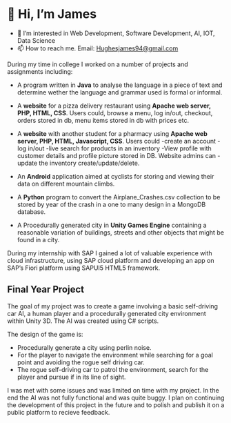 # 👋 Hi, I’m James
- 👀 I’m interested in Web Development, Software Development, AI, IOT, Data Science
- 📫 How to reach me. Email: Hughesjames94@gmail.com

During my time in college I worked on a number of projects and assignments including: 

- A program written in **Java** to analyse the language in a piece of text and determine wether the language and grammar used is formal or informal. 

- A **website** for a pizza delivery restaurant using **Apache web server, PHP, HTML, CSS**. Users could, browse a menu, log in/out, checkout, orders stored in db, menu items stored in db with prices etc. 

- A **website** with another student for a pharmacy using **Apache web server, PHP, HTML, Javascript, CSS**. Users could -create an account -log in/out -live search for products in an inventory -View profile with customer details and profile picture stored in DB. Website admins can -update the inventory create/update/delete.

- An **Android** application aimed at cyclists for storing and viewing their data on different mountain climbs.

- A **Python** program to convert the Airplane_Crashes.csv collection to be stored by year of the crash in a one to many design in a MongoDB database.

- A Procedurally generated city in **Unity Games Engine** containing a reasonable variation of buildings, streets and other objects that might be found in a city.

During my internship with SAP I gained a lot of valuable experience with cloud infrastructure, using SAP cloud platform and developing an app on SAP’s Fiori platform using SAPUI5 HTML5 framework. 

## Final Year Project
The goal of my project was to create a game involving a basic self-driving car AI, a human player and a procedurally generated city environment within Unity 3D. The AI was created using C# scripts. 
 
The design of the game is:
- Procedurally generate a city using perlin noise.
- For the player to navigate the environment while searching for a goal point and avoiding the rogue self driving car.
- The rogue self-driving car to patrol the environment, search for the player and pursue if in its line of sight.

I was met with some issues and was limited on time with my project. In the end the AI was not fully functional and was quite buggy. I plan on continuing the development of this project in the future and to polish and publish it on a public platform to recieve feedback.

